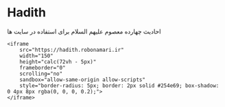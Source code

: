 # Hadith
 احادیث چهارده معصوم علیهم السلام برای استفاده در سایت ها
```
<iframe
    src="https://hadith.robonamari.ir"
    width="150"
    height="calc(72vh - 5px)"
    frameborder="0"
    scrolling="no"
    sandbox="allow-same-origin allow-scripts"
    style="border-radius: 5px; border: 2px solid #254e69; box-shadow: 0 4px 8px rgba(0, 0, 0, 0.2);">
</iframe>
```